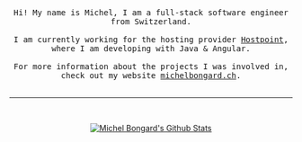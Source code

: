 <p align="center">
  <samp>
    Hi! My name is Michel, I am a full-stack software engineer from Switzerland.
    <br /><br />
    I am currently working for the hosting provider <a href="https://www.hostpoint.ch/en/">Hostpoint</a>, where I am developing with Java & Angular.
    <br /><br />
    For more information about the projects I was involved in, check out my website <a href="https://www.michelbongard.ch/">michelbongard.ch</a>.
  </samp>
  <br /><br />
</p>

---

<br />
<p align="center">
  <a href="https://github.com/mbongard">
    <img alt="Michel Bongard's Github Stats" src="https://github-readme-stats.vercel.app/api?username=mbongard&show_icons=true&hide_border=true&count_private=true&theme=apprentice&hide=stars" />
  </a>
 </p>
